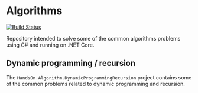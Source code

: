# Algorithms

[![Build Status](https://dev.azure.com/samueleresca0753/HandsOn.Algorithm/_apis/build/status/samueleresca.HandsOn.Algorithms?branchName=master)](https://dev.azure.com/samueleresca0753/HandsOn.Algorithm/_build/latest?definitionId=2&branchName=master)

Repository intended to solve some of the common algorithms problems using C# and running on .NET Core.

## Dynamic programming / recursion 

The `HandsOn.Algorithm.DynamicProgrammingRecursion` project contains some of the common problems related to dynamic 
programming and recursion.

